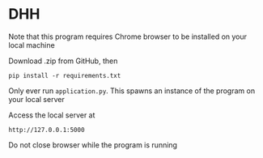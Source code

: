 # DHH
Note that this program requires Chrome browser to be installed on your local machine

Download .zip from GitHub, then
```
pip install -r requirements.txt
```
Only ever run `application.py`. This spawns an instance of the program on your local server

Access the local server at 
```
http://127.0.0.1:5000
```

Do not close browser while the program is running
